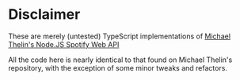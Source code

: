 # Disclaimer

These are merely (untested) TypeScript implementations of [Michael Thelin's Node.JS Spotify Web API](https://github.com/thelinmichael/spotify-web-api-node)

All the code here is nearly identical to that found on Michael Thelin's repository, with the exception of some minor tweaks and refactors.